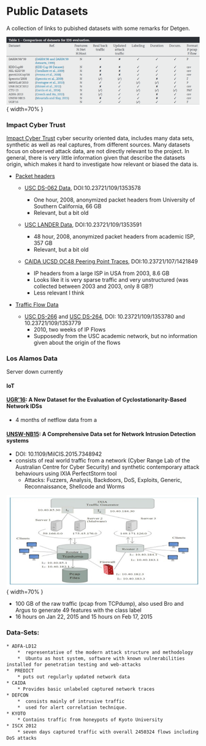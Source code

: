 # Public Datasets

A collection of links to pubished datasets with some remarks for Detgen.

![Datasets](Datasets.png){ width=70% }


### Impact Cyber Trust

[Impact Cyber Trust](https://www.impactcybertrust.org/) cyber security oriented data, includes many data sets, synthetic as well as real captures, from different sources. Many datasets focus on observed attack data, are not directly relevant to the project. In general, there is very little information given that describe the datasets origin, which makes it hard to investigate how relevant or biased the data is.

* [Packet headers](https://www.impactcybertrust.org/search?filter[]=Topic%3A+Network+Data+%3A+IP+Packet+Headers)
  
  * [USC DS-062 Data](https://www.impactcybertrust.org/dataset_view?idDataset=62), DOI:10.23721/109/1353578
    * One hour, 2008, anonymized packet headers from University of Southern California, 66 GB
    * Relevant, but a bit old
    
  * [USC LANDER Data](https://www.impactcybertrust.org/dataset_view?idDataset=75), DOI:10.23721/109/1353591
    * 48 hour, 2008, anonymized packet headers from academic ISP, 357 GB
    * Relevant, but a bit old
  
  * [CAIDA UCSD OC48 Peering Point Traces](https://www.impactcybertrust.org/dataset_view?idDataset=833), DOI:10.23721/107/1421849
    * IP headers from a large ISP in USA from 2003, 8.6 GB
    * Looks like it is very sparse traffic and very unstructured (was collected between 2003 and 2003, only 8 GB?)
    * Less relevant I think
  

* [Traffic Flow Data](https://www.impactcybertrust.org/search?filter[]=Topic%3A+Network+Data+%3A+Traffic+Flow+Data)

  * [USC DS-266](https://www.impactcybertrust.org/dataset_view?idDataset=265) and [USC DS-264](https://www.impactcybertrust.org/dataset_view?idDataset=264), DOI: 10.23721/109/1353780 and 10.23721/109/1353779
    * 2010, two weeks of IP Flows 
    * Supposedly from the USC academic network, but no information given about the origin of the flows

### Los Alamos Data

Server down currently

#### IoT

#### [UGR'16](https://nesg.ugr.es/nesg-ugr16/index.php): A New Dataset for the Evaluation of Cyclostationarity-Based Network IDSs

* 4 months of netflow data from a 

#### [UNSW-NB15](https://www.unsw.adfa.edu.au/unsw-canberra-cyber/cybersecurity/ADFA-NB15-Datasets/): A Comprehensive Data set for Network Intrusion Detection systems
* DOI: 10.1109/MilCIS.2015.7348942
* consists of real world traffic from a network (Cyber Range Lab of the Australian Centre for Cyber Security) and synthetic contemporary attack behaviours using IXIA PerfectStorm tool
	* Attacks: Fuzzers, Analysis, Backdoors, DoS, Exploits, Generic, Reconnaissance, Shellcode and Worms

![Data-gen setup](UNSW-data.png){ width=70% }

* 100 GB of the raw traffic (pcap from TCPdump), also used Bro and Argus to generate 49 features with the class label
* 16 hours on Jan 22, 2015 and 15  hours  on  Feb  17,  2015



### Data-Sets:

	* ADFA-LD12
		*  representative of the modern attack structure and methodology
		*  Ubuntu as host system, software with known vulnerabilities installed for penetration testing and web-attacks
	*  PREDICT
		* puts out regularly updated network data 
	* CAIDA
		* Provides basic unlabeled captured network traces 
	* DEFCON
		*  consists mainly of intrusive traffic 
		*  used for alert correlation technique.
	* KYOTO
		* Contains traffic from honeypots of Kyoto University
	* ISCX 2012
		* seven days captured traffic with overall 2450324 flows including DoS attacks
